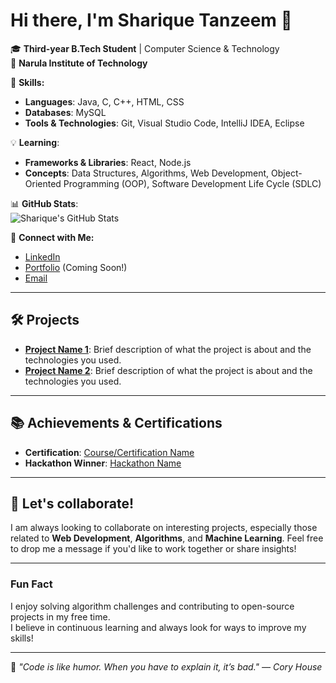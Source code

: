 # Hi there, I'm Sharique Tanzeem 👋

🎓 **Third-year B.Tech Student** | Computer Science & Technology  
🏫 **Narula Institute of Technology**

🔧 **Skills:**  
- **Languages**: Java, C, C++, HTML, CSS  
- **Databases**: MySQL  
- **Tools & Technologies**: Git, Visual Studio Code, IntelliJ IDEA, Eclipse  

💡 **Learning**:  
- **Frameworks & Libraries**: React, Node.js  
- **Concepts**: Data Structures, Algorithms, Web Development, Object-Oriented Programming (OOP), Software Development Life Cycle (SDLC)

📊 **GitHub Stats**:  
![Sharique's GitHub Stats](https://github-readme-stats.vercel.app/api?username=ShariqueTanzeem&show_icons=true&theme=dark&hide_border=true&count_private=true&bg_color=0,2b5876,2e8b57)

🔗 **Connect with Me:**  
- [LinkedIn](https://www.linkedin.com/in/shariquetanzeem)  
- [Portfolio](https://shariquetanzeem.github.io) (Coming Soon!)  
- [Email](mailto:shariquetanzeem@example.com)

---

## 🛠️ Projects

- **[Project Name 1](link-to-project)**: Brief description of what the project is about and the technologies you used.
- **[Project Name 2](link-to-project)**: Brief description of what the project is about and the technologies you used.

---

## 📚 Achievements & Certifications

- **Certification**: [Course/Certification Name](link-to-course)  
- **Hackathon Winner**: [Hackathon Name](link-to-hackathon)  

---

## 💬 Let's collaborate!  
I am always looking to collaborate on interesting projects, especially those related to **Web Development**, **Algorithms**, and **Machine Learning**. Feel free to drop me a message if you'd like to work together or share insights!

---

### Fun Fact
I enjoy solving algorithm challenges and contributing to open-source projects in my free time.  
I believe in continuous learning and always look for ways to improve my skills!

---

🔋 _"Code is like humor. When you have to explain it, it’s bad." — Cory House_

